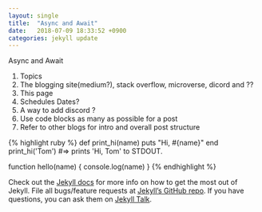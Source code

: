 ```yaml
---
layout: single
title:  "Async and Await"
date:   2018-07-09 18:33:52 +0900
categories: jekyll update
---
```

Async and Await

1. Topics
2. The blogging site(medium?), stack overflow, microverse, dicord and ??
3. This page
4. Schedules Dates?
5. A way to add discord ?
6. Use code blocks as many as possible for a post
7. Refer to other blogs for intro and overall post structure

{% highlight ruby %}
def print_hi(name)
  puts "Hi, #{name}"
end
print_hi('Tom')
#=> prints 'Hi, Tom' to STDOUT.

function hello(name) {
  console.log(name)
}
{% endhighlight %}


Check out the [Jekyll docs][jekyll-docs] for more info on how to get the most out of Jekyll. File all bugs/feature requests at [Jekyll’s GitHub repo][jekyll-gh]. If you have questions, you can ask them on [Jekyll Talk][jekyll-talk].

[jekyll-docs]: https://jekyllrb.com/docs/home
[jekyll-gh]:   https://github.com/jekyll/jekyll
[jekyll-talk]: https://talk.jekyllrb.com/
